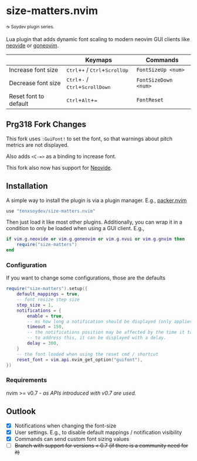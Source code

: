# size-matters.nvim

<sub>☕ Soydev plugin series.<sub>

Lua plugin that adds dynamic font scaling to modern neovim GUI clients like [neovide][1] or [goneovim][2].

|                       | **Keymaps**                                                          | **Commands**         |
| --------------------- | -------------------------------------------------------------------- | -------------------- |
| Increase font size    | <kbd>Ctrl</kbd>+<kbd>+</kbd> / <kbd>Ctrl</kbd>+<kbd>ScrollUp</kbd>   | `FontSizeUp <num>`   |
| Decrease font size    | <kbd>Ctrl</kbd>+<kbd>-</kbd> / <kbd>Ctrl</kbd>+<kbd>ScrollDown</kbd> | `FontSizeDown <num>` |
| Reset font to default | <kbd>Ctrl</kbd>+<kbd>Alt</kbd>+<kbd>=</kbd>                          | `FontReset`          |

## Prg318 Fork Changes

This fork uses `:GuiFont!` to set the font, so that warnings about pitch metrics are not displayed.

Also adds `<C-=>` as a binding to increase font.

This fork also now has support for [Neovide](https://neovide.dev/).

## Installation

A simple way to install the plugin is via a plugin manager. E.g., [packer.nvim][3]

```lua
use "tenxsoydev/size-matters.nvim"
```

Then just load it like most other plugins. Additionally, you can wrap it in a condition to only be loaded when using a GUI client. E.g.,

```lua
if vim.g.neovide or vim.g.goneovim or vim.g.nvui or vim.g.gnvim then
	require("size-matters")
end
```

### Configuration

If you want to change some configurations, those are the defaults

```lua
require("size-matters").setup({
	default_mappings = true,
	-- font resize step size
	step_size = 1,
	notifications = {
		enable = true,
		-- ms how long a notification should be displayed (only applies if notify is used)
		timeout = 150,
		-- the notifications position may be affected by the time it takes for the client to re-render
		-- to address this, it can be displayed with a delay.
		delay = 300,
	}
	-- the font loaded when using the reset cmd / shortcut
	reset_font = vim.api.nvim_get_option("guifont"),
})
```

### Requirements

nvim >= v0.7 _- as APIs introduced with v0.7 are used._

## Outlook

- [x] Notifications when changing the font-size
- [x] User settings. E.g., to disable default mappings / notification visibility
- [x] Commands can send custom font sizing values
- [ ] ~~Branch with support for versions \< 0.7 (if there is a community need for it)~~

[1]: https://github.com/neovide/neovide
[2]: https://github.com/akiyosi/goneovim
[3]: https://github.com/wbthomason/packer.nvim
